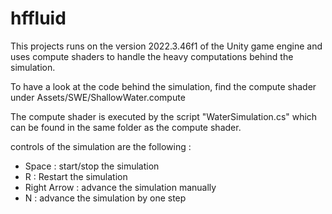 # hffluid

This projects runs on the version 2022.3.46f1 of the Unity game engine and uses compute shaders to handle the heavy computations behind the simulation.

To have a look at the code behind the simulation, find the compute shader under Assets/SWE/ShallowWater.compute

The compute shader is executed by the script "WaterSimulation.cs" which can be found in the same folder as the compute shader.

controls of the simulation are the following : 
- Space : start/stop the simulation
- R : Restart the simulation
- Right Arrow : advance the simulation manually
- N : advance the simulation by one step
